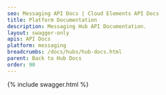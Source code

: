 ```yaml
---
seo: Messaging API Docs | Cloud Elements API Docs
title: Platform Documentation
description: Messaging Hub API Documentation.
layout: swagger-only
apis: API Docs
platform: messaging
breadcrumbs: /docs/hubs/hub-docs.html
parent: Back to Hub Docs
order: 90
---
```


{% include swagger.html %}

